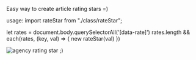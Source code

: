 Easy way to create article rating stars =)

usage:
import rateStar from "./class/rateStar";

let rates = document.body.querySelectorAll('[data-rate]')
	rates.length && each(rates, (key, val) => {
    new rateStar(val)
  })

<img src="https://www.nuorder.pl/img/rateStar.png" alt="agency rating star ;)">

